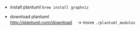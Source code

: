 
* install plantuml
`brew install graphviz`

* download plantuml  
http://plantuml.com/download
　→ move `./plantuml_modules`